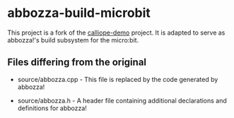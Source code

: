 # abbozza-build-microbit

This project is a fork of the [calliope-demo](https://github.com/calliope-mini/calliope-demo) project. It is adapted to serve as abbozza!'s build subsystem for the micro:bit.

## Files differing from the original

* source/abbozza.cpp - This file is replaced by the code generated by abbozza!
  
* source/abbozza.h - A header file containing additional declarations and definitions for abbozza!
